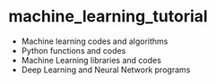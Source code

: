 # machine_learning_tutorial
<ul><li>Machine learning codes and algorithms</li>
  <li>Python functions and codes</li>
  <li>Machine Learning libraries and codes</li>
<li>Deep Learning and Neural Network programs</li></ul>

